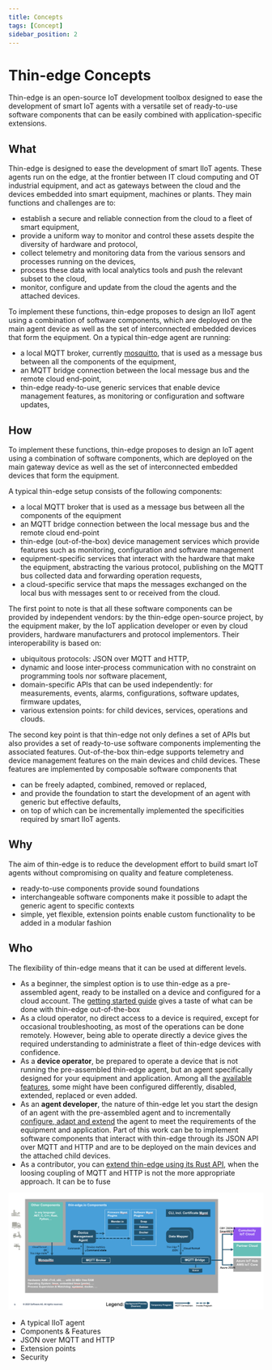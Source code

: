 ```yaml
---
title: Concepts
tags: [Concept]
sidebar_position: 2
---
```


# Thin-edge Concepts

Thin-edge is an open-source IoT development toolbox
designed to ease the development of smart IoT agents
with a versatile set of ready-to-use software components
that can be easily combined with application-specific extensions.

## What

Thin-edge is designed to ease the development of smart IIoT agents.
These agents run on the edge, at the frontier between IT cloud computing and OT industrial equipment,
and act as gateways between the cloud and the devices embedded into smart equipment, machines or plants.
They main functions and challenges are to:
- establish a secure and reliable connection from the cloud to a fleet of smart equipment,
- provide a uniform way to monitor and control these assets despite the diversity of hardware and protocol,
- collect telemetry and monitoring data from the various sensors and processes running on the devices,
- process these data with local analytics tools and push the relevant subset to the cloud,
- monitor, configure and update from the cloud the agents and the attached devices.

To implement these functions, thin-edge proposes to design an IIoT agent using a combination of software components,
which are deployed on the main agent device as well as the set of interconnected embedded devices that form the equipment.
On a typical thin-edge agent are running:
- a local MQTT broker, currently [mosquitto](https://mosquitto.org/),
  that is used as a message bus between all the components of the equipment,
- an MQTT bridge connection between the local message bus and the remote cloud end-point,
- thin-edge ready-to-use generic services that enable device management features, as monitoring or configuration and software updates,
## How

To implement these functions, thin-edge proposes to design an IoT agent using a combination of software components,
which are deployed on the main gateway device as well as the set of interconnected embedded devices that form the equipment.

A typical thin-edge setup consists of the following components:
- a local MQTT broker that is used as a message bus between all the components of the equipment
- an MQTT bridge connection between the local message bus and the remote cloud end-point
- thin-edge (out-of-the-box) device management services which provide features such as monitoring, configuration and software management
- equipment-specific services that interact with the hardware that make the equipment,
  abstracting the various protocol, publishing on the MQTT bus collected data and forwarding operation requests,
- a cloud-specific service that maps the messages exchanged on the local bus with messages sent to or received from the cloud.

The first point to note is that all these software components can be provided by independent vendors:
by the thin-edge open-source project, by the equipment maker, by the IoT application developer
or even by cloud providers, hardware manufacturers and protocol implementors. 
Their interoperability is based on:
- ubiquitous protocols: JSON over MQTT and HTTP,
- dynamic and loose inter-process communication with no constraint on programming tools nor software placement,
- domain-specific APIs that can be used independently:
  for measurements, events, alarms, configurations, software updates, firmware updates,   
- various extension points: for child devices, services, operations and clouds.

The second key point is that thin-edge not only defines a set of APIs
but also provides a set of ready-to-use software components implementing the associated features.
Out-of-the-box thin-edge supports telemetry and device management features on the main devices and child devices.
These features are implemented by composable software components that
- can be freely adapted, combined, removed or replaced,
- and provide the foundation to start the development of an agent with generic but effective defaults,
- on top of which can be incrementally implemented the specificities required by smart IIoT agents.

## Why

The aim of thin-edge is to reduce the development effort to build smart IoT agents
without compromising on quality and feature completeness.

- ready-to-use components provide sound foundations
- interchangeable software components make it possible to adapt the generic agent to specific contexts
- simple, yet flexible, extension points enable custom functionality to be added in a modular fashion

## Who

The flexibility of thin-edge means that it can be used at different levels.
- As a beginner, the simplest option is to use thin-edge as a pre-assembled agent,
  ready to be installed on a device and configured for a cloud account.
  The [getting started guide](../start/index.md) gives a taste of what can be done with thin-edge out-of-the-box
- As a cloud operator, no direct access to a device is required, except for occasional troubleshooting,
  as most of the operations can be done remotely.
  However, being able to operate directly a device gives the required understanding
  to administrate a fleet of thin-edge devices with confidence.
- As a __device operator__, be prepared to operate a device that is not running the pre-assembled thin-edge agent,
  but an agent specifically designed for your equipment and application.
  Among all the [available features](../operate/index.md),
  some might have been configured differently, disabled, extended, replaced or even added.
- As an __agent developer__, the nature of thin-edge let you
  start the design of an agent with the pre-assembled agent
  and to incrementally [configure, adapt and extend](../extend/index.md) the agent
  to meet the requirements of the equipment and application.
  Part of this work can be to implement software components
  that interact with thin-edge through its JSON API over MQTT and HTTP
  and are to be deployed on the main devices and the attached child devices.
- As a contributor, you can [extend thin-edge using its Rust API](../contribute/index.md),
  when the loosing coupling of MQTT and HTTP is not the more appropriate approach.
  It can be to fuse 

![Overview](./images/thin-edge-overview.png)

* A typical IIoT agent
* Components & Features
* JSON over MQTT and HTTP
* Extension points
* Security